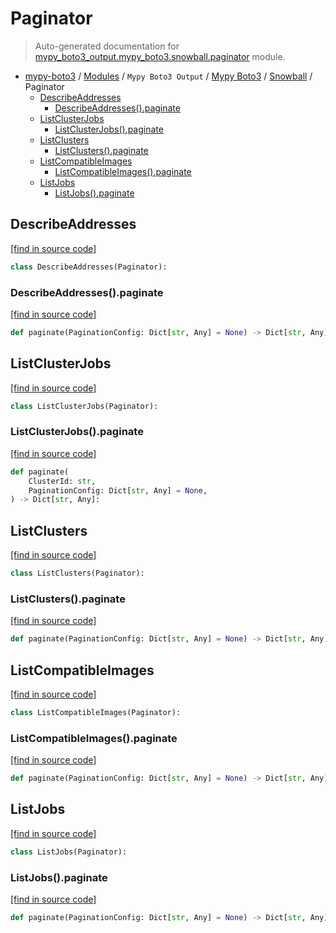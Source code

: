 # Paginator

> Auto-generated documentation for [mypy_boto3_output.mypy_boto3.snowball.paginator](https://github.com/vemel/mypy_boto3/blob/master/mypy_boto3_output/mypy_boto3/snowball/paginator.py) module.

- [mypy-boto3](../../../README.md#mypy_boto3) / [Modules](../../../MODULES.md#mypy-boto3-modules) / `Mypy Boto3 Output` / [Mypy Boto3](../index.md#mypy-boto3) / [Snowball](index.md#snowball) / Paginator
    - [DescribeAddresses](#describeaddresses)
        - [DescribeAddresses().paginate](#describeaddressespaginate)
    - [ListClusterJobs](#listclusterjobs)
        - [ListClusterJobs().paginate](#listclusterjobspaginate)
    - [ListClusters](#listclusters)
        - [ListClusters().paginate](#listclusterspaginate)
    - [ListCompatibleImages](#listcompatibleimages)
        - [ListCompatibleImages().paginate](#listcompatibleimagespaginate)
    - [ListJobs](#listjobs)
        - [ListJobs().paginate](#listjobspaginate)

## DescribeAddresses

[[find in source code]](https://github.com/vemel/mypy_boto3/blob/master/mypy_boto3_output/mypy_boto3/snowball/paginator.py#L9)

```python
class DescribeAddresses(Paginator):
```

### DescribeAddresses().paginate

[[find in source code]](https://github.com/vemel/mypy_boto3/blob/master/mypy_boto3_output/mypy_boto3/snowball/paginator.py#L12)

```python
def paginate(PaginationConfig: Dict[str, Any] = None) -> Dict[str, Any]:
```

## ListClusterJobs

[[find in source code]](https://github.com/vemel/mypy_boto3/blob/master/mypy_boto3_output/mypy_boto3/snowball/paginator.py#L16)

```python
class ListClusterJobs(Paginator):
```

### ListClusterJobs().paginate

[[find in source code]](https://github.com/vemel/mypy_boto3/blob/master/mypy_boto3_output/mypy_boto3/snowball/paginator.py#L19)

```python
def paginate(
    ClusterId: str,
    PaginationConfig: Dict[str, Any] = None,
) -> Dict[str, Any]:
```

## ListClusters

[[find in source code]](https://github.com/vemel/mypy_boto3/blob/master/mypy_boto3_output/mypy_boto3/snowball/paginator.py#L25)

```python
class ListClusters(Paginator):
```

### ListClusters().paginate

[[find in source code]](https://github.com/vemel/mypy_boto3/blob/master/mypy_boto3_output/mypy_boto3/snowball/paginator.py#L28)

```python
def paginate(PaginationConfig: Dict[str, Any] = None) -> Dict[str, Any]:
```

## ListCompatibleImages

[[find in source code]](https://github.com/vemel/mypy_boto3/blob/master/mypy_boto3_output/mypy_boto3/snowball/paginator.py#L32)

```python
class ListCompatibleImages(Paginator):
```

### ListCompatibleImages().paginate

[[find in source code]](https://github.com/vemel/mypy_boto3/blob/master/mypy_boto3_output/mypy_boto3/snowball/paginator.py#L35)

```python
def paginate(PaginationConfig: Dict[str, Any] = None) -> Dict[str, Any]:
```

## ListJobs

[[find in source code]](https://github.com/vemel/mypy_boto3/blob/master/mypy_boto3_output/mypy_boto3/snowball/paginator.py#L39)

```python
class ListJobs(Paginator):
```

### ListJobs().paginate

[[find in source code]](https://github.com/vemel/mypy_boto3/blob/master/mypy_boto3_output/mypy_boto3/snowball/paginator.py#L42)

```python
def paginate(PaginationConfig: Dict[str, Any] = None) -> Dict[str, Any]:
```
